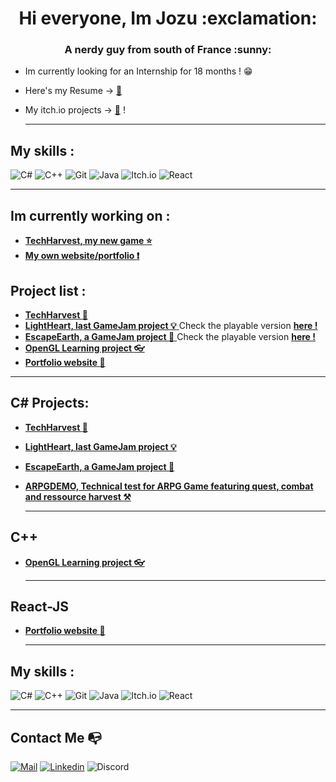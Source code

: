 <h1 align="center"> Hi everyone, Im Jozu :exclamation:</h1>
<h3 align="center">A nerdy guy from south of France :sunny:</h3>

- Im currently looking for an Internship for 18 months ! :grin:
- Here's my Resume -> <a href="https://github.com/Jozu0/Jozu0/blob/main/CV%20Adam%20RUSSO%20Concepteur%20Dev%203DVR.pdf">:scroll:</a>
- My itch.io projects -> <a href="https://jozun0.itch.io/">:game_die:</a> !

  ---
## My skills :
![C#](https://img.shields.io/badge/C%23-239120?style=for-the-badge&logo=c-sharp&logoColor=white) 
![C++](https://img.shields.io/badge/c++-%2300599C.svg?style=for-the-badge&logo=c%2B%2B&logoColor=white) 
![Git](https://img.shields.io/badge/git-%23F05033.svg?style=for-the-badge&logo=git&logoColor=white) 
![Java](https://img.shields.io/badge/Java-ED8B00?style=for-the-badge&logo=openjdk&logoColor=white)
![Itch.io](https://img.shields.io/badge/Itch.io-FA5C5C?style=for-the-badge&logo=itchdotio&logoColor=white) 
![React](https://img.shields.io/badge/React-20232A?style=for-the-badge&logo=react&logoColor=61DAFB) 

  ---
## Im currently working on : 

- <a href="https://github.com/Jozu0/TechHarvestGit">**TechHarvest, my new game :star:**</a>
- <a href="https://github.com/Jozu0/PortfolioWebsiteJozu">**My own website/portfolio :exclamation:**</a>

## Project list :

- <a href="https://github.com/Jozu0/TechHarvestGit">**TechHarvest :house_with_garden:** </a>
- <a href="https://github.com/Jozu0/LightHeart">**LightHeart, last GameJam project :bulb:** </a> Check the playable version  <a href="https://jozun0.itch.io/lightcube">**here !** </a>
- <a href="https://github.com/Theovgt06/Wifi-waffle">**EscapeEarth, a GameJam project :rocket:** </a> Check the playable version  <a href="https://jozun0.itch.io/earth-escape">**here !** </a>
- <a href="https://github.com/Jozu0/OpenGLLearnJozu">**OpenGL Learning project :eyeglasses:** </a>
- <a href="https://github.com/Jozu0/PortfolioWebsiteJozu">**Portfolio website :paperclip:** </a>
 ---
 
## C# Projects:
- <a href="https://github.com/Jozu0/TechHarvestGit">**TechHarvest :house_with_garden:** </a>
- <a href="https://github.com/Jozu0/LightHeart">**LightHeart, last GameJam project :bulb:** </a>
- <a href="https://github.com/Theovgt06/Wifi-waffle">**EscapeEarth, a GameJam project :rocket:** </a>
- <a href="https://github.com/Jozu0/ARPG-Demo">**ARPGDEMO, Technical test for ARPG Game featuring quest, combat and ressource harvest :hammer_and_pick:** </a>

  ---
## C++
- <a href="https://github.com/Jozu0/OpenGLLearnJozu">**OpenGL Learning project :eyeglasses:** </a>
  
  ---
## React-JS
- <a href="https://github.com/Jozu0/PortfolioWebsiteJozu">**Portfolio website :paperclip:** </a>
  
  ---
  
## My skills :
![C#](https://img.shields.io/badge/C%23-239120?style=for-the-badge&logo=c-sharp&logoColor=white) 
![C++](https://img.shields.io/badge/c++-%2300599C.svg?style=for-the-badge&logo=c%2B%2B&logoColor=white) 
![Git](https://img.shields.io/badge/git-%23F05033.svg?style=for-the-badge&logo=git&logoColor=white) 
![Java](https://img.shields.io/badge/Java-ED8B00?style=for-the-badge&logo=openjdk&logoColor=white)
![Itch.io](https://img.shields.io/badge/Itch.io-FA5C5C?style=for-the-badge&logo=itchdotio&logoColor=white) 
![React](https://img.shields.io/badge/React-20232A?style=for-the-badge&logo=react&logoColor=61DAFB) 

  ---

## Contact Me :mailbox_with_no_mail:
[![Mail](https://img.shields.io/badge/Email-145da0?style=flat&logo=gmail&logoColor=white)](mailto:russo.adam06@gmail.com) 
[![Linkedin](https://img.shields.io/badge/Linkedin-145da0?style=flat&logo=linkedin&logoColor=white)](https://www.linkedin.com/in/adam-russo-9979532aa/) 
![Discord](https://img.shields.io/badge/@jozun-145da0?style=flat&logo=discord&logoColor=white)

